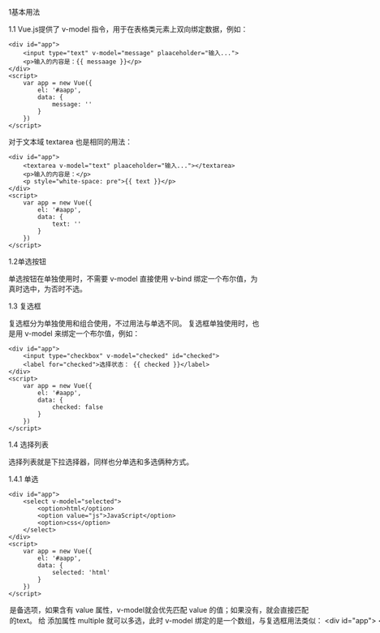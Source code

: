 1基本用法

1.1 Vue.js提供了 v-model 指令，用于在表格类元素上双向绑定数据，例如：

    <div id="app">
        <input type="text" v-model="message" plaaceholder="输入...">
        <p>输入的内容是：{{ messaage }}</p>
    </div>
    <script>
        var app = new Vue({
            el: '#aapp',
            data: {
                message: ''
            }
        })
    </script> 
对于文本域 textarea 也是相同的用法：

    <div id="app">
        <textarea v-model="text" plaaceholder="输入..."></textarea>
        <p>输入的内容是：</p>
        <p style="white-space: pre">{{ text }}</p>
    </div>
    <script>
        var app = new Vue({
            el: '#aapp',
            data: {
                text: ''
            }
        })
    </script> 

1.2单选按钮

单选按钮在单独使用时，不需要 v-model 直接使用 v-bind 绑定一个布尔值，为真时选中，为否时不选。

1.3 复选框

复选框分为单独使用和组合使用，不过用法与单选不同。
复选框单独使用时，也是用 v-model 来绑定一个布尔值，例如：

    <div id="app">
        <input type="checkbox" v-model="checked" id="checked">
        <label for="checked">选择状态： {{ checked }}</label>
    </div>
    <script>
        var app = new Vue({
            el: '#aapp',
            data: {
                checked: false
            }
        })
    </script> 
    
1.4 选择列表

选择列表就是下拉选择器，同样也分单选和多选俩种方式。

1.4.1 单选

    <div id="app">
        <select v-model="selected">
            <option>html</option>
            <option value="js">JavaScript</option>
            <option>css</option>
        </select>
    </div>
    <script>
        var app = new Vue({
            el: '#aapp',
            data: {
                selected: 'html'
            }
        })
    </script> 
<option>是备选项，如果含有 value 属性，v-model就会优先匹配 value 的值；如果没有，就会直接匹配 <option> 的text。

给 <selected> 添加属性 multiple 就可以多选，此时 v-model 绑定的是一个数组，与复选框用法类似：

    <div id="app">
        <select v-model="selected" multiple>
            <option>html</option>
            <option value="js">JavaScript</option>
            <option>css</option>
        </select>
        <p>选择的项是：{{ selected }}</p>
    </div>
    <script>
        var app = new Vue({
            el: '#aapp',
            data: {
                selected: ['html','js']
            }
        })
    </script>
在业务中，<option>经常用v-for动态输出，value和text也是用v-bind来动态输出的。

    <div class="app">
        <select name="" v-model="selected">
            <option v-for="option in options" :value="option.value">{{option.text}}</option>
        </select>
        <p>选择的项是：{{selected}}</p>
    </div>
    <script>
        var app = new Vue({
            el: '#app',
            data:{
                selected:'html',
                options:[
                    {
                        text:'HTML',
                        value:'html'
                    },
                    {
                        text:'JavaScript',
                        value:'js'
                    },
                    {
                        text:'CSS',
                        value:'css'
                    }
                ]
            }
        })
    </script>
    
2.绑定值

v-model 绑定的值是一个静态字符串或布尔值，在业务中，有时需要绑定一个动态的数据，这时可以用v-bind来实现。

2.1 单选按钮：

    <div class="app">
        <input type="radio" name="" id="" :value="value" v-model="picked" />
        <label for="">单选按钮</label>
        <p>{{picked}}</p>
        <p>{{value}}</p>
    </div>
    <script>
        var app = new Vue({
            el: '#app',
            data:{
                picked:false,
                value:123
            }
        })
    </script>
在选中时，app.picked === app.value,值都是123.

2.2复选框：

    <div class="app">
        <input type="checkbox" v-model="toggle" :true-value='value1' :false-value="value2" />
        <label for="">复选框</label>
        <p>{{toggle}}</p>
        <p>{{value1}}</p>
        <p>{{value2}}</p>
    </div>
    <script>
        var app = new Vue({
            el: '#app',
            data:{
                toggle:false,
                value1:'a',
                value2:'b'
            }
        })
    </script>
勾选时，app.taggle === app.value1; 未勾选时，app.taggle === app.value2。

2.3 选择列表：

    <div class="app">
        <select name="" v-model="selected">
            <option :value="{number:123}">123</option>
        </select>
        {{selected.number}}
    </div>
    <script>
        var app = new Vue({
            el: '#app',
            data:{
                selected:''
            }
        })
    </script>
当选中时，app.selected 是一个 Object，所以 app.selected.number === 123。

3.修饰符

与事件的修饰符类似，v-model也有修饰符，用于控制数据同步的时机。

**.lazy：**

在输入框中，v-model默认是在input事件中同步输入框的数据（除了提示中介绍的中文输入法情况外），使用修饰符 .lazy 会转变为在change事件中同步。


    <div class="app">
        <input type="text" name="" id="" value="" v-model.lazy="message"/>
        <p>{{message}}</p>
    </div>
    <script>
        var app = new Vue({
            el: '#app',
            data:{
                message:''
            }
        })
    </script>

这时，message并不是实时改变的，而是在失焦或按回车时才更新。

**.number：**

使用修饰符.number可以将输入转换为Number类型，否则虽然你输入的数字，但它的类型其实是String，比如在数字输入框时会比较有用。

    <div class="app">
        <input type="text" name="" id="" value="" v-model.number="message"/>
        <p>{{typeof message}}</p>
    </div>
    </script>
        var app = new Vue({
            el: '#app',
            data:{
                message:'123'
            }        
        })
    </script>

**.trim：**

修饰符 .trim可以自动过滤输入的首尾空格。

    <div class="app">
        <input type="text" name="" id="" value="" v-model.trim="message"/>
        <p>{{message}}</p>
    </div>
    </script>
        var app = new Vue({
            el: '#app',
            data:{
                message:''
            }
        })
    </script>
从Vue.js 2.x 开始，v-model还可以用于自定义组件，满足定制化的需求。

 